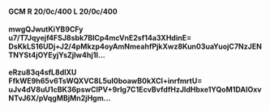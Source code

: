 #### GCM R 20/0c/400 L 20/0c/400
**mwgQJwutKiYB9CFy**<br/>**u7/T7Jqyejf4FSJ8sbk7BICp4mcVnE2sf14a3XHdinE=**<br/>**DsKkLS16UDj+J2/4pMkzp4oyAmNmeahfPjkXwz8Kun03uaYuojC7NzJENTNYSt4jOYEyjYsZjlw4hj1I...**<br/><br/>
**eRzu83q4sfL8dlXU**<br/>**FfkWE9h65v6TsWQXVC8L5uI0boawB0kXCI+inrfmrtU=**<br/>**uJv4dV8uU1cBK36pswCIPV+9rIg7C1EcvBvfdfHzJIdHbxe1YQoM1DAIOxvNTvJ6X/pVqgMBjMn2jHgm...**